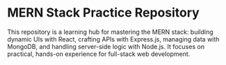 # MERN Stack Practice Repository
This repository is a learning hub for mastering the MERN stack: building dynamic UIs with React, crafting APIs with Express.js, managing data with MongoDB, and handling server-side logic with Node.js. It focuses on practical, hands-on experience for full-stack web development.
